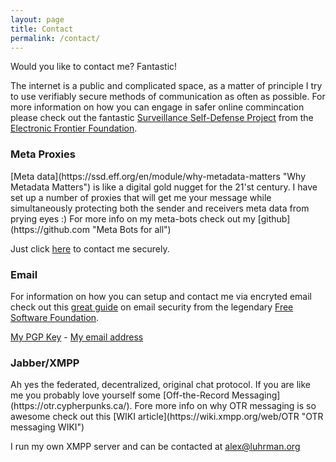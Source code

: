 ```yaml
---
layout: page
title: Contact
permalink: /contact/
---
```


Would you like to contact me? Fantastic!

The internet is a public and complicated space, as a matter of principle I try to use verifiably secure methods of communication as often as possible. For more information on how you can engage in safer online commincation please check out the fantastic <a href="https://ssd.eff.org/">Surveillance Self-Defense Project</a> from the <a href="https://www.eff.org">Electronic Frontier Foundation</a>.

<h3>Meta Proxies</h3>
[Meta data](https://ssd.eff.org/en/module/why-metadata-matters "Why Metadata Matters") is like a digital gold nugget for the 21'st century. I have set up a number of proxies that will get me your message while simultaneously protecting both the sender and receivers meta data from prying eyes :) For more info on my meta-bots check out my [github](https://github.com "Meta Bots for all")

Just click [here](metabot) to contact me securely.
<h3>Email</h3>
For information on how you can setup and contact me via encryted email check out this <a href="https://emailselfdefense.fsf.org/en/">great guide</a> on email security from the legendary <a href="https://www.fsf.org">Free Software Foundation</a>.

[My PGP Key](/assets/aluhrman_pubkey.txt "Alex Luhrman PGP key") - [My email address](mailto:alex@luhrman.org "alex@luhrman.org")

<h3>Jabber/XMPP</h3>
Ah yes the federated, decentralized, original chat protocol. If you are like me you probably love yourself some [Off-the-Record Messaging](https://otr.cypherpunks.ca/). Fore more info on why OTR messaging is so awesome check out this [WIKI article](https://wiki.xmpp.org/web/OTR "OTR messaging WIKI")

I run my own XMPP server and can be contacted at [alex@luhrman.org](xmpp:alex@luhrman.org)
